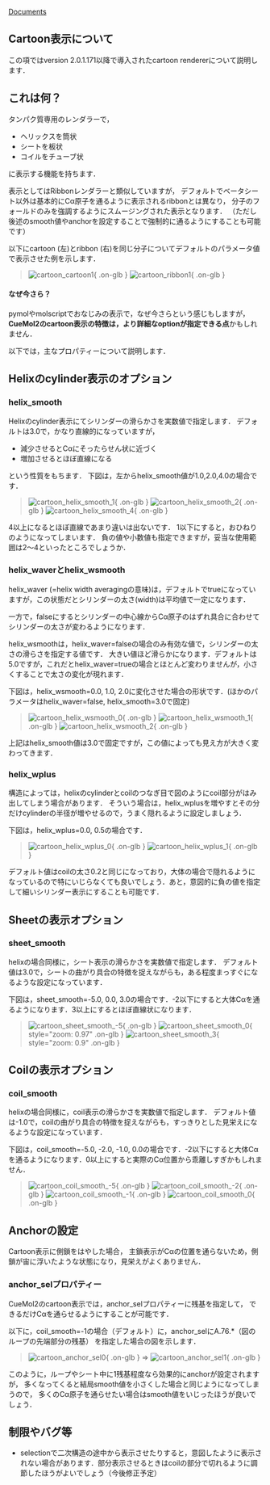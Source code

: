 [Documents](../../Documents)

## Cartoon表示について
この項ではversion 2.0.1.171以降で導入されたcartoon rendererについて説明します．

## これは何？
タンパク質専用のレンダラーで，
*  ヘリックスを筒状
*  シートを板状
*  コイルをチューブ状

に表示する機能を持ちます．

表示としてはRibbonレンダラーと類似していますが，
デフォルトでベータシート以外は基本的にCα原子を通るように表示されるribbonとは異なり，
分子のフォールドのみを強調するようにスムージングされた表示となります．
（ただし後述のsmooth値やanchorを設定することで強制的に通るようにすることも可能です）

以下にcartoon (左)とribbon (右)を同じ分子についてデフォルトのパラメータ値で表示させた例を示します．


> ![cartoon_cartoon1](../../assets/images/cuemol2/CartoonRenderer/cartoon_cartoon1.png){ .on-glb } ![cartoon_ribbon1](../../assets/images/cuemol2/CartoonRenderer/cartoon_ribbon1.png){ .on-glb }

#### なぜ今さら？
pymolやmolscriptでおなじみの表示で，なぜ今さらという感じもしますが，
**CueMol2のcartoon表示の特徴は，より詳細なoptionが指定できる点**かもしれません．

以下では，主なプロパティーについて説明します．

## Helixのcylinder表示のオプション
### helix_smooth
Helixのcylinder表示にてシリンダーの滑らかさを実数値で指定します．
デフォルトは3.0で，かなり直線的になっていますが，
*  減少させるとCαにそったらせん状に近づく
*  増加させるとほぼ直線になる

という性質をもちます．
下図は，左からhelix_smooth値が1.0,2.0,4.0の場合です．


> ![cartoon_helix_smooth_1](../../assets/images/cuemol2/CartoonRenderer/cartoon_helix_smooth_1.png){ .on-glb } ![cartoon_helix_smooth_2](../../assets/images/cuemol2/CartoonRenderer/cartoon_helix_smooth_2.png){ .on-glb } ![cartoon_helix_smooth_4](../../assets/images/cuemol2/CartoonRenderer/cartoon_helix_smooth_4.png){ .on-glb }

4以上になるとほぼ直線であまり違いは出ないです．
1以下にすると，おひねりのようになってしまいます．
負の値や小数値も指定できますが，妥当な使用範囲は2〜4といったところでしょうか．

### helix_waverとhelix_wsmooth
helix_waver (=helix width averagingの意味)は，デフォルトでtrueになっていますが，この状態だとシリンダーの太さ(width)は平均値で一定になります．

一方で，falseにするとシリンダーの中心線からCα原子のはずれ具合に合わせてシリンダーの太さが変わるようになります．

helix_wsmoothは，helix_waver=falseの場合のみ有効な値で，シリンダーの太さの滑らさを指定する値です．
大きい値ほど滑らかになります．デフォルトは5.0ですが，これだとhelix_waver=trueの場合とほとんど変わりませんが，小さくすることで太さの変化が現れます．

下図は，helix_wsmooth=0.0, 1.0, 2.0に変化させた場合の形状です．(ほかのパラメータはhelix_waver=false, helix_smooth=3.0で固定)


> ![cartoon_helix_wsmooth_0](../../assets/images/cuemol2/CartoonRenderer/cartoon_helix_wsmooth_0.png){ .on-glb } ![cartoon_helix_wsmooth_1](../../assets/images/cuemol2/CartoonRenderer/cartoon_helix_wsmooth_1.png){ .on-glb } ![cartoon_helix_wsmooth_2](../../assets/images/cuemol2/CartoonRenderer/cartoon_helix_wsmooth_2.png){ .on-glb }

上記はhelix_smooth値は3.0で固定ですが，この値によっても見え方が大きく変わってきます．

### helix_wplus
構造によっては，helixのcylinderとcoilのつなぎ目で図のようにcoil部分がはみ出してしまう場合があります．
そういう場合は，helix_wplusを増やすとその分だけcylinderの半径が増やせるので，うまく隠れるように設定しましょう．

下図は，helix_wplus=0.0, 0.5の場合です．

> ![cartoon_helix_wplus_0](../../assets/images/cuemol2/CartoonRenderer/cartoon_helix_wplus_0.png){ .on-glb } ![cartoon_helix_wplus_1](../../assets/images/cuemol2/CartoonRenderer/cartoon_helix_wplus_1.png){ .on-glb }

デフォルト値はcoilの太さ0.2と同じになっており，大体の場合で隠れるようになっているので特にいじらなくても良いでしょう．あと，意図的に負の値を指定して細いシリンダー表示にすることも可能です．


## Sheetの表示オプション
### sheet_smooth
helixの場合同様に，シート表示の滑らかさを実数値で指定します．
デフォルト値は3.0で，シートの曲がり具合の特徴を捉えながらも，ある程度まっすぐになるような設定になっています．

下図は，sheet_smooth=-5.0, 0.0, 3.0の場合です．-2以下にすると大体Cαを通るようになります．3以上にするとほぼ直線状になります．

> ![cartoon_sheet_smooth_-5](../../assets/images/cuemol2/CartoonRenderer/cartoon_sheet_smooth_-5.png){ .on-glb } ![cartoon_sheet_smooth_0](../../assets/images/cuemol2/CartoonRenderer/cartoon_sheet_smooth_0.png){ style="zoom: 0.97" .on-glb } ![cartoon_sheet_smooth_3](../../assets/images/cuemol2/CartoonRenderer/cartoon_sheet_smooth_3.png){ style="zoom: 0.9" .on-glb }


## Coilの表示オプション
### coil_smooth
helixの場合同様に，coil表示の滑らかさを実数値で指定します．
デフォルト値は-1.0で，coilの曲がり具合の特徴を捉えながらも，すっきりとした見栄えになるような設定になっています．

下図は，coil_smooth=-5.0, -2.0, -1.0, 0.0の場合です．-2以下にすると大体Cαを通るようになります．0以上にすると実際のCα位置から乖離しすぎかもしれません．

> ![cartoon_coil_smooth_-5](../../assets/images/cuemol2/CartoonRenderer/cartoon_coil_smooth_-5.png){ .on-glb } ![cartoon_coil_smooth_-2](../../assets/images/cuemol2/CartoonRenderer/cartoon_coil_smooth_-2.png){ .on-glb } ![cartoon_coil_smooth_-1](../../assets/images/cuemol2/CartoonRenderer/cartoon_coil_smooth_-1.png){ .on-glb } ![cartoon_coil_smooth_0](../../assets/images/cuemol2/CartoonRenderer/cartoon_coil_smooth_0.png){ .on-glb }




## Anchorの設定
Cartoon表示に側鎖をはやした場合，
主鎖表示がCαの位置を通らないため，側鎖が宙に浮いたような状態になり，見栄えがよくありません．

### anchor_selプロパティー
CueMol2のcartoon表示では，anchor_selプロパティーに残基を指定して，
できるだけCαを通らせるようにすることが可能です．

以下に，coil_smooth=-1の場合（デフォルト）に，anchor_selにA.76.*（図のループの先端部分の残基）
を指定した場合の図を示します．

> ![cartoon_anchor_sel0](../../assets/images/cuemol2/CartoonRenderer/cartoon_anchor_sel0.png){ .on-glb } ⇒ ![cartoon_anchor_sel1](../../assets/images/cuemol2/CartoonRenderer/cartoon_anchor_sel1.png){ .on-glb }

このように，ループやシート中に1残基程度なら効果的にanchorが設定されますが，
多くなってくると結局smooth値を小さくした場合と同じようになってしまうので，
多くのCα原子を通らせたい場合はsmooth値をいじったほうが良いでしょう．

## 制限やバグ等
*  selectionで二次構造の途中から表示させたりすると，意図したように表示されない場合があります．部分表示させるときはcoilの部分で切れるように調節したほうがよいでしょう（今後修正予定）